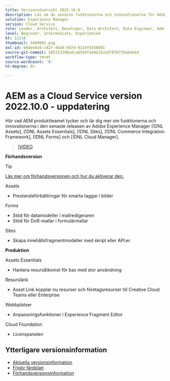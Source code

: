 ```yaml
---
title: Versionsöversikt 2022-10-0
description: Läs om de senaste funktionerna och innovationerna för Adobe Experience Manager 2022-10-0 [!DNL Assets Essentials], [!DNL Sites], [!DNL Screens], [!DNL Forms] och [!DNL Cloud Foundation].
solution: Experience Manager
version: Cloud Service
role: Leader, Architect, Developer, Data Architect, Data Engineer, Admin, User
level: Beginner, Intermediate, Experienced
kt: 11218
thumbnail: 3409801.png
exl-id: b64ee9a9-c42f-4da0-947d-0124fd356001
source-git-commit: 105313398adca0568fae0b25a5df876729abdebd
workflow-type: tm+mt
source-wordcount: '0'
ht-degree: 0%

---
```


# AEM as a Cloud Service version 2022.10.0 - uppdatering

Hör vad AEM produktteamet tycker och lär dig mer om funktionerna och innovationerna i den senaste releasen av Adobe Experience Manager [!DNL Assets], [!DNL Assets Essentials], [!DNL Sites], [!DNL Commerce Integration Framework], [!DNL Forms] och [!DNL Cloud Manager].

>[!VIDEO](https://video.tv.adobe.com/v/3409801/?quality=12&learn=on)

**Förhandsversion**

>[!TIP]
>
>[Läs mer om förhandsversionen och hur du aktiverar den.](https://experienceleague.adobe.com/docs/experience-manager-cloud-service/content/release-notes/prerelease.html)

Assets

* Prestandaförbättringar för smarta taggar i bilder

Forms

* Stöd för datamodeller i mallredigeraren
* Stöd för DoR-mallar i formulärmallar

Sites

* Skapa innehållsfragmentmodeller med skript eller API:er

**Produktion**

Assets Essentials

* Hantera resursåtkomst för bas med stor användning

Resurslänk

* Asset Link kopplar nu resurser och företagsresurser till Creative Cloud Teams eller Enterprise

Webbplatser

* Anpassningsfunktioner i Experience Fragment Editor

Cloud Foundation

* Licenspanelen

<!--- Have questions about the release?  Discuss the release in [Experience League Communities](https://adobe.ly/3paYDAo) --->

## Ytterligare versionsinformation

* [Aktuella versionsinformation](https://experienceleague.adobe.com/docs/experience-manager-cloud-service/content/release-notes/home.html)
* [Frigör färdplan](https://experienceleague.adobe.com/docs/experience-manager-release-information/aem-release-updates/update-releases-roadmap.html)
* [Förhandsversionsinformation](https://experienceleague.adobe.com/docs/experience-manager-cloud-service/content/release-notes/prerelease.html)
